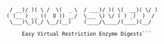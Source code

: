 ``` ___  _  _   __  ____    ____  _  _  ____  _  _
 / __)/ )( \ /  \(  _ \  / ___)/ )( \(  __)( \/ )
( (__ ) __ ((  O )) __/  \___ \) \/ ( ) _)  )  /
 \___)\_)(_/ \__/(__)    (____/\____/(____)(__/

     Easy Virtual Restriction Enzyme Digests```

